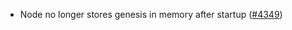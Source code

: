 - Node no longer stores genesis in memory after startup
  ([\#4349](https://github.com/cometbft/cometbft/pull/4349))